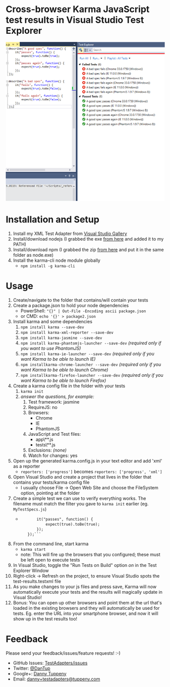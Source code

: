 ﻿Cross-browser Karma JavaScript test results in Visual Studio Test Explorer
=========

[![Screenshot of Karma tests in Visual Studio Test Explorer; click for video](DanTup.TestAdapters.Xml.Vsix/Screenshot.png)](http://www.youtube.com/watch?v=-28j6Ek8D7w)



Installation and Setup
===

1. Install my XML Test Adapter from [Visual Studio Gallery](http://visualstudiogallery.msdn.microsoft.com/bfe6feb7-7ec4-4e8e-9d90-cf6ea2cd2169)
2. Install/download nodejs (I grabbed the exe [from here](http://nodejs.org/dist/) and added it to my PATH)
3. Install/download npm (I grabbed the zip [from here](http://nodejs.org/dist/npm/) and put it in the same folder as node.exe)
4. Install the karma-cli node module globally
   - ```npm install -g karma-cli```

Usage
===
1. Create/navigate to the folder that contains/will contain your tests
2. Create a package.json to hold your node dependencies
   - PowerShell: ```"{}" | Out-File -Encoding ascii package.json```
   - or CMD: ```echo '{}' > package2.json```
2. Install karma and some dependencies
   1. ```npm install karma --save-dev```
   2. ```npm install karma-xml-reporter --save-dev```
   3. ```npm install karma-jasmine --save-dev```
   4. ```npm install karma-phantomjs-launcher --save-dev``` _(required only if you want to use PhantomJS)_
   5. ```npm install karma-ie-launcher --save-dev``` _(required only if you want Karma to be able to launch IE)_
   6. ```npm installkarma-chrome-launcher --save-dev``` _(required only if you want Karma to be able to launch Chrome)_
   7. ```npm installkarma-firefox-launcher --save-dev``` _(required only if you want Karma to be able to launch Firefox)_
3. Create a karma config file in the folder with your tests
   1. ```karma init```
   2. _answer the questions, for example:_
      1. Test framework: jasmine
      2. RequireJS: no
      2. Browsers:
         - Chrome
         - IE
         - PhantomJS
      3. JavaScript and Test files:
         - app\\\*\*.js
         - tests\\\*\*.js
      4. Exclusions: _(none)_
      5. Watch for changes: yes
4. Open up the generated karma.config.js in your text editor and add 'xml' as a reporter
   - ```reporters: ['progress']``` becomes ```reporters: ['progress', 'xml']```
5. Open Visual Studio and create a project that lives in the folder that contains your tests/karma config file
   - I usually choose File -> Open Web Site and choose the FileSystem option, pointing at the folder
6. Create a simple test we can use to verify everything works. The filename must match the filter you gave to ```karma init``` earlier (eg. ```MyTestSpecs.js```)
   - ```describe("a test", function() {
            it("passes", function() {
                expect(true).toBe(true);
            });
        });```
7. From the command line, start karma
   - ```karma start```
   - note: This will fire up the browsers that you configured; these must be left open to execute tests
8. In Visual Studio, toggle the "Run Tests on Build" option _on_ in the Test Explorer Window
9. Right-click -> Refresh on the project, to ensure Visual Studio spots the test-results.testxml file
10. As you make changes to your js files and press save, Karma will now automatically execute your tests and the results will magically update in Visual Studio!
11. Bonus: You can open up other browsers and point them at the url that's loaded in the existing browsers and they will automatically be used for tests. Eg. enter the URL into your smartphone browser, and now it will show up in the test results too!

Feedback
===
Please send your feedback/issues/feature requests! :-)

- GitHub Issues: [TestAdapters/issues](https://github.com/DanTup/TestAdapters/issues)
- Twitter: [@DanTup](https://twitter.com/DanTup)
- Google+: [Danny Tuppeny](http://profile.dantup.com/)
- Email: [danny+testadapters@tuppeny.com](mailto:danny+testadapters@tuppeny.com)
